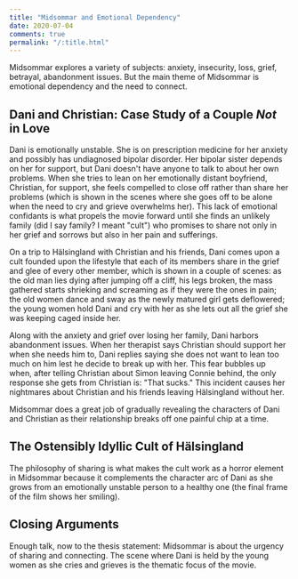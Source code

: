 ```yaml
---
title: "Midsommar and Emotional Dependency"
date: 2020-07-04
comments: true
permalink: "/:title.html"
---
```


Midsommar explores a variety of subjects: anxiety, insecurity, loss,
grief, betrayal, abandonment issues. But the main theme of Midsommar
is emotional dependency and the need to connect.

## Dani and Christian: Case Study of a Couple *Not* in Love

Dani is emotionally unstable. She is on prescription medicine for her
anxiety and possibly has undiagnosed bipolar disorder. Her bipolar
sister depends on her for support, but Dani doesn't have anyone to
talk to about her own problems. When she tries to lean on her
emotionally distant boyfriend, Christian, for support, she feels
compelled to close off rather than share her problems (which is shown
in the scenes where she goes off to be alone when the need to cry and
grieve overwhelms her). This lack of emotional confidants is what
propels the movie forward until she finds an unlikely family (did I
say family? I meant "cult") who promises to share not only in her
grief and sorrows but also in her pain and sufferings.

On a trip to Hälsingland with Christian and his friends, Dani comes
upon a cult founded upon the lifestyle that each of its members share
in the grief and glee of every other member, which is shown in a
couple of scenes: as the old man lies dying after jumping off a cliff,
his legs broken, the mass gathered starts shrieking and screaming as
if they were the ones in pain; the old women dance and sway as the
newly matured girl gets deflowered; the young women hold Dani and cry
with her as she lets out all the grief she was keeping caged inside
her.

Along with the anxiety and grief over losing her family, Dani harbors
abandonment issues. When her therapist says Christian should support
her when she needs him to, Dani replies saying she does not want to
lean too much on him lest he decide to break up with her. This fear
bubbles up when, after telling Christian about Simon leaving Connie
behind, the only response she gets from Christian is: "That sucks."
This incident causes her nightmares about Christian and his friends
leaving Hälsingland without her.

Midsommar does a great job of gradually revealing the characters of
Dani and Christian as their relationship breaks off one painful chip
at a time.

## The Ostensibly Idyllic Cult of Hälsingland

The philosophy of sharing is what makes the cult work as a horror
element in Midsommar because it complements the character arc of Dani
as she grows from an emotionally unstable person to a healthy one (the
final frame of the film shows her smiling).

## Closing Arguments

Enough talk, now to the thesis statement: Midsommar is about the
urgency of sharing and connecting. The scene where Dani is held by the
young women as she cries and grieves is the thematic focus of the
movie.
